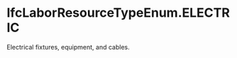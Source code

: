 IfcLaborResourceTypeEnum.ELECTRIC
=================================
Electrical fixtures, equipment, and cables.


